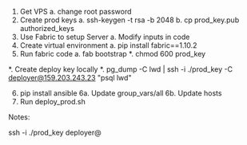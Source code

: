 1. Get VPS
    a. change root password
2. Create prod keys
    a. ssh-keygen -t rsa -b 2048
    b. cp prod_key.pub authorized_keys
3. Use Fabric to setup Server
    a. Modify inputs in code
4. Create virtual environment
    a. pip install fabric==1.10.2
5. Run fabric code
    a. fab bootstrap
*. chmod 600 prod_key

*. Create deploy key locally
*. pg_dump -C lwd | ssh -i ./prod_key -C  deployer@159.203.243.23 "psql lwd"

6. pip install ansible
6a. Update group_vars/all
6b. Update hosts 
7. Run deploy_prod.sh


Notes:

ssh -i ./prod_key deployer@
